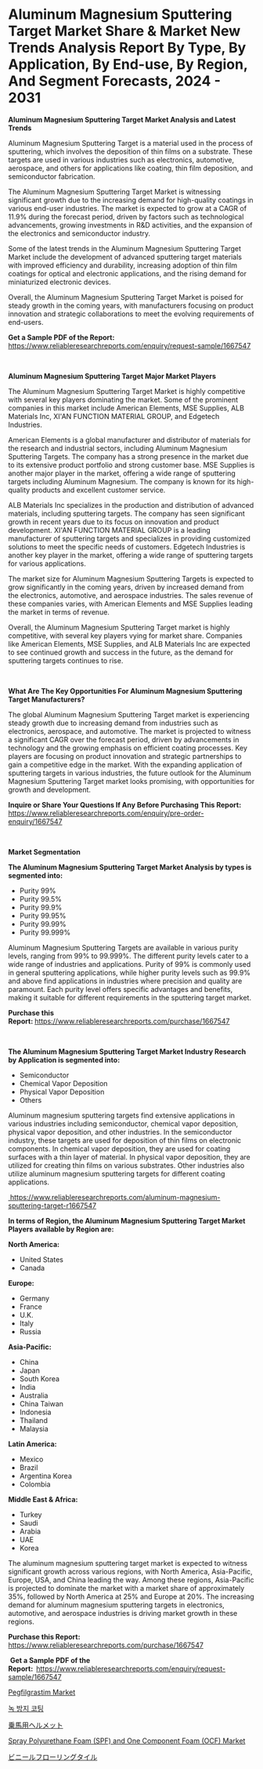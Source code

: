 <p><h1>Aluminum Magnesium Sputtering Target Market Share & Market New Trends Analysis Report By Type, By Application, By End-use, By Region, And Segment Forecasts, 2024 - 2031</h1></p><p><strong>Aluminum Magnesium Sputtering Target Market Analysis and Latest Trends</strong></p>
<p><p>Aluminum Magnesium Sputtering Target is a material used in the process of sputtering, which involves the deposition of thin films on a substrate. These targets are used in various industries such as electronics, automotive, aerospace, and others for applications like coating, thin film deposition, and semiconductor fabrication.</p><p>The Aluminum Magnesium Sputtering Target Market is witnessing significant growth due to the increasing demand for high-quality coatings in various end-user industries. The market is expected to grow at a CAGR of 11.9% during the forecast period, driven by factors such as technological advancements, growing investments in R&D activities, and the expansion of the electronics and semiconductor industry.</p><p>Some of the latest trends in the Aluminum Magnesium Sputtering Target Market include the development of advanced sputtering target materials with improved efficiency and durability, increasing adoption of thin film coatings for optical and electronic applications, and the rising demand for miniaturized electronic devices.</p><p>Overall, the Aluminum Magnesium Sputtering Target Market is poised for steady growth in the coming years, with manufacturers focusing on product innovation and strategic collaborations to meet the evolving requirements of end-users.</p></p>
<p><strong>Get a Sample PDF of the Report:&nbsp;</strong> <a href="https://www.reliableresearchreports.com/enquiry/request-sample/1667547">https://www.reliableresearchreports.com/enquiry/request-sample/1667547</a></p>
<p>&nbsp;</p>
<p><strong>Aluminum Magnesium Sputtering Target Major Market Players</strong></p>
<p><p>The Aluminum Magnesium Sputtering Target Market is highly competitive with several key players dominating the market. Some of the prominent companies in this market include American Elements, MSE Supplies, ALB Materials Inc, XI'AN FUNCTION MATERIAL GROUP, and Edgetech Industries.</p><p>American Elements is a global manufacturer and distributor of materials for the research and industrial sectors, including Aluminum Magnesium Sputtering Targets. The company has a strong presence in the market due to its extensive product portfolio and strong customer base. MSE Supplies is another major player in the market, offering a wide range of sputtering targets including Aluminum Magnesium. The company is known for its high-quality products and excellent customer service.</p><p>ALB Materials Inc specializes in the production and distribution of advanced materials, including sputtering targets. The company has seen significant growth in recent years due to its focus on innovation and product development. XI'AN FUNCTION MATERIAL GROUP is a leading manufacturer of sputtering targets and specializes in providing customized solutions to meet the specific needs of customers. Edgetech Industries is another key player in the market, offering a wide range of sputtering targets for various applications.</p><p>The market size for Aluminum Magnesium Sputtering Targets is expected to grow significantly in the coming years, driven by increased demand from the electronics, automotive, and aerospace industries. The sales revenue of these companies varies, with American Elements and MSE Supplies leading the market in terms of revenue.</p><p>Overall, the Aluminum Magnesium Sputtering Target market is highly competitive, with several key players vying for market share. Companies like American Elements, MSE Supplies, and ALB Materials Inc are expected to see continued growth and success in the future, as the demand for sputtering targets continues to rise.</p></p>
<p>&nbsp;</p>
<p><strong>What Are The Key Opportunities For Aluminum Magnesium Sputtering Target Manufacturers?</strong></p>
<p><p>The global Aluminum Magnesium Sputtering Target market is experiencing steady growth due to increasing demand from industries such as electronics, aerospace, and automotive. The market is projected to witness a significant CAGR over the forecast period, driven by advancements in technology and the growing emphasis on efficient coating processes. Key players are focusing on product innovation and strategic partnerships to gain a competitive edge in the market. With the expanding application of sputtering targets in various industries, the future outlook for the Aluminum Magnesium Sputtering Target market looks promising, with opportunities for growth and development.</p></p>
<p><strong>Inquire or Share Your Questions If Any Before Purchasing This Report:</strong> <a href="https://www.reliableresearchreports.com/enquiry/pre-order-enquiry/1667547">https://www.reliableresearchreports.com/enquiry/pre-order-enquiry/1667547</a></p>
<p>&nbsp;</p>
<p><strong>Market Segmentation</strong></p>
<p><strong>The Aluminum Magnesium Sputtering Target Market Analysis by types is segmented into:</strong></p>
<p><ul><li>Purity 99%</li><li>Purity 99.5%</li><li>Purity 99.9%</li><li>Purity 99.95%</li><li>Purity 99.99%</li><li>Purity 99.999%</li></ul></p>
<p><p>Aluminum Magnesium Sputtering Targets are available in various purity levels, ranging from 99% to 99.999%. The different purity levels cater to a wide range of industries and applications. Purity of 99% is commonly used in general sputtering applications, while higher purity levels such as 99.9% and above find applications in industries where precision and quality are paramount. Each purity level offers specific advantages and benefits, making it suitable for different requirements in the sputtering target market.</p></p>
<p><strong>Purchase this Report:&nbsp;</strong><a href="https://www.reliableresearchreports.com/purchase/1667547">https://www.reliableresearchreports.com/purchase/1667547</a></p>
<p>&nbsp;</p>
<p><strong>The Aluminum Magnesium Sputtering Target Market Industry Research by Application is segmented into:</strong></p>
<p><ul><li>Semiconductor</li><li>Chemical Vapor Deposition</li><li>Physical Vapor Deposition</li><li>Others</li></ul></p>
<p><p>Aluminum magnesium sputtering targets find extensive applications in various industries including semiconductor, chemical vapor deposition, physical vapor deposition, and other industries. In the semiconductor industry, these targets are used for deposition of thin films on electronic components. In chemical vapor deposition, they are used for coating surfaces with a thin layer of material. In physical vapor deposition, they are utilized for creating thin films on various substrates. Other industries also utilize aluminum magnesium sputtering targets for different coating applications.</p></p>
<p><a href="https://www.reliableresearchreports.com/aluminum-magnesium-sputtering-target-r1667547">&nbsp;https://www.reliableresearchreports.com/aluminum-magnesium-sputtering-target-r1667547</a></p>
<p><strong>In terms of Region, the Aluminum Magnesium Sputtering Target Market Players available by Region are:</strong></p>
<p>
    <p> <strong> North America: </strong>
        <ul>
            <li>United States</li>
            <li>Canada</li>
        </ul>
        </p> 
    <p> <strong> Europe: </strong>
        <ul>
            <li>Germany</li>
            <li>France</li>
            <li>U.K.</li>
            <li>Italy</li>
            <li>Russia</li>
        </ul>
        </p> 
    <p> <strong> Asia-Pacific: </strong>
        <ul>
            <li>China</li>
            <li>Japan</li>
            <li>South Korea</li>
            <li>India</li>
            <li>Australia</li>
            <li>China Taiwan</li>
            <li>Indonesia</li>
            <li>Thailand</li>
            <li>Malaysia</li>
        </ul>
        </p> 
    <p> <strong> Latin America: </strong>
        <ul>
            <li>Mexico</li>
            <li>Brazil</li>
            <li>Argentina Korea</li>
            <li>Colombia</li>
        </ul>
        </p> 
    <p> <strong> Middle East & Africa: </strong>
        <ul>
            <li>Turkey</li>
            <li>Saudi</li>
            <li>Arabia</li>
            <li>UAE</li>
            <li>Korea</li>
        </ul>
    </p>
    </p>
<p><p>The aluminum magnesium sputtering target market is expected to witness significant growth across various regions, with North America, Asia-Pacific, Europe, USA, and China leading the way. Among these regions, Asia-Pacific is projected to dominate the market with a market share of approximately 35%, followed by North America at 25% and Europe at 20%. The increasing demand for aluminum magnesium sputtering targets in electronics, automotive, and aerospace industries is driving market growth in these regions.</p></p>
<p><strong>Purchase this Report: </strong><a href="https://www.reliableresearchreports.com/purchase/1667547">https://www.reliableresearchreports.com/purchase/1667547</a></p>
<p>&nbsp;<strong>Get a Sample PDF of the Report:&nbsp;&nbsp;</strong><a href="https://www.reliableresearchreports.com/enquiry/request-sample/1667547">https://www.reliableresearchreports.com/enquiry/request-sample/1667547</a></p>
<p><strong></strong></p>
<p><p><a href="https://www.linkedin.com/pulse/pegfilgrastim-market-report-reveals-latest-trends-growth-fiigf">Pegfilgrastim Market</a></p><p><a href="https://github.com/wallacBahrtyinger567686/Market-Research-Report-List-1/blob/main/533496955353.md">녹 방지 코팅</a></p><p><a href="https://github.com/kegley4963/Market-Research-Report-List-1/blob/main/616952457110.md">乗馬用ヘルメット</a></p><p><a href="https://issuu.com/reportprime-2/docs/spray-polyurethane-foam-spf-and-one-component-foam">Spray Polyurethane Foam (SPF) and One Component Foam (OCF) Market</a></p><p><a href="https://github.com/FrancoWeber2023/Market-Research-Report-List-1/blob/main/705885957111.md">ビニールフローリングタイル</a></p></p>